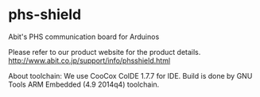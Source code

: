 # phs-shield
Abit's PHS communication board for Arduinos

Please refer to our product website for the product details.
http://www.abit.co.jp/support/info/phsshield.html


About toolchain:
We use CooCox CoIDE 1.7.7 for IDE.
Build is done by GNU Tools ARM Embedded (4.9 2014q4) toolchain.
